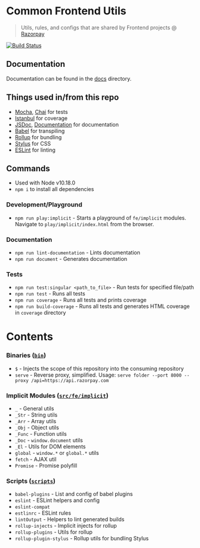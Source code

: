 # Common Frontend Utils

> Utils, rules, and configs that are shared by Frontend projects @ [Razorpay](https://razorpay.com)

[![Build Status](https://api.travis-ci.com/razorpay/common-frontend-utils.svg?branch=master)](https://travis-ci.com/razorpay/common-frontend-utils)

## Documentation

Documentation can be found in the [docs](docs) directory.

## Things used in/from this repo

- [Mocha](https://mochajs.org/), [Chai](https://www.chaijs.com/) for tests
- [Istanbul](https://istanbul.js.org/) for coverage
- [JSDoc](https://jsdoc.app/), [Documentation](https://documentation.js.org/) for documentation
- [Babel](https://babeljs.io/) for transpiling
- [Rollup](https://rollupjs.org/) for bundling
- [Stylus](http://stylus-lang.com/) for CSS
- [ESLint](https://eslint.org/) for linting

## Commands

- Used with Node v10.18.0
- `npm i` to install all dependencies

### Development/Playground

- `npm run play:implicit` - Starts a playground of `fe/implicit` modules. Navigate to `play/implicit/index.html` from the browser.

### Documentation

- `npm run lint-documentation` - Lints documentation
- `npm run document` - Generates documentation

### Tests

- `npm run test:singular <path_to_file>` - Run tests for specified file/path
- `npm run test` - Runs all tests
- `npm run coverage` - Runs all tests and prints coverage
- `npm run build-coverage` - Runs all tests and generates HTML coverage in `coverage` directory

# Contents

### Binaries ([`bin`](bin))

- `$` - Injects the scope of this repository into the consuming repository
- `serve` - Reverse proxy, simplified. Usage: `serve folder --port 8000 --proxy /api=https://api.razorpay.com`

### Implicit Modules ([`src/fe/implicit`](src/fe/implicit))

- `_` - General utils
- `_Str` - String utils
- `_Arr` - Array utils
- `_Obj` - Object utils
- `_Func` - Function utils
- `_Doc` - `window.document` utils
- `_El` - Utils for DOM elements
- `global` - `window.*` or `global.*` utils
- `fetch` - AJAX util
- `Promise` - Promise polyfill

### Scripts ([`scripts`](scripts))

- `babel-plugins` - List and config of babel plugins
- `eslint` - ESLint helpers and config
- `eslint-compat`
- `estlinrc` - ESLint rules
- `lintOutput` - Helpers to lint generated builds
- `rollup-injects` - Implicit injects for rollup
- `rollup-plugins` - Utils for rollup
- `rollup-plugin-stylus` - Rollup utils for bundling Stylus
